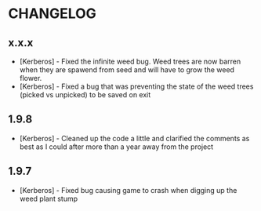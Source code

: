 # CHANGELOG

x.x.x
-----
- [Kerberos] - Fixed the infinite weed bug. Weed trees are now barren when they are spawend from seed and will have to grow the weed flower.
- [Kerberos] - Fixed a bug that was preventing the state of the weed trees (picked vs unpicked) to be saved on exit 

1.9.8
-----
- [Kerberos] - Cleaned up the code a little and clarified the comments as best as I could after more than a year away from the project

1.9.7
-----
- [Kerberos] - Fixed bug causing game to crash when digging up the weed plant stump